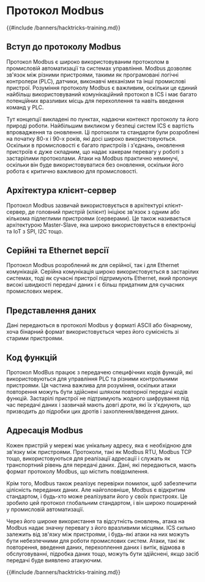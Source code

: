 # Протокол Modbus

{{#include /banners/hacktricks-training.md}}

## Вступ до протоколу Modbus

Протокол Modbus є широко використовуваним протоколом в промисловій автоматизації та системах управління. Modbus дозволяє зв'язок між різними пристроями, такими як програмовані логічні контролери (PLC), датчики, виконавчі механізми та інші промислові пристрої. Розуміння протоколу Modbus є важливим, оскільки це єдиний найбільш використовуваний комунікаційний протокол в ICS і має багато потенційних вразливих місць для перехоплення та навіть введення команд у PLC.

Тут концепції викладені по пунктах, надаючи контекст протоколу та його природі роботи. Найбільшим викликом у безпеці систем ICS є вартість впровадження та оновлення. Ці протоколи та стандарти були розроблені на початку 80-х і 90-х років, які досі широко використовуються. Оскільки в промисловості є багато пристроїв і з'єднань, оновлення пристроїв є дуже складним, що надає хакерам перевагу у роботі з застарілими протоколами. Атаки на Modbus практично неминучі, оскільки він буде використовуватися без оновлення, оскільки його робота є критично важливою для промисловості.

## Архітектура клієнт-сервер

Протокол Modbus зазвичай використовується в архітектурі клієнт-сервер, де головний пристрій (клієнт) ініціює зв'язок з одним або кількома підлеглими пристроями (серверами). Це також називається архітектурою Master-Slave, яка широко використовується в електроніці та IoT з SPI, I2C тощо.

## Серійні та Ethernet версії

Протокол Modbus розроблений як для серійної, так і для Ethernet комунікацій. Серійна комунікація широко використовується в застарілих системах, тоді як сучасні пристрої підтримують Ethernet, який пропонує високі швидкості передачі даних і є більш придатним для сучасних промислових мереж.

## Представлення даних

Дані передаються в протоколі Modbus у форматі ASCII або бінарному, хоча бінарний формат використовується через його сумісність зі старими пристроями.

## Код функцій

Протокол ModBus працює з передачею специфічних кодів функцій, які використовуються для управління PLC та різними контрольними пристроями. Ця частина важлива для розуміння, оскільки атаки повторення можуть бути здійснені шляхом повторної передачі кодів функцій. Застарілі пристрої не підтримують жодного шифрування під час передачі даних і зазвичай мають довгі дроти, які їх з'єднують, що призводить до підробки цих дротів і захоплення/введення даних.

## Адресація Modbus

Кожен пристрій у мережі має унікальну адресу, яка є необхідною для зв'язку між пристроями. Протоколи, такі як Modbus RTU, Modbus TCP тощо, використовуються для реалізації адресації і служать як транспортний рівень для передачі даних. Дані, які передаються, мають формат протоколу Modbus, що містить повідомлення.

Крім того, Modbus також реалізує перевірки помилок, щоб забезпечити цілісність переданих даних. Але найголовніше, Modbus є відкритим стандартом, і будь-хто може реалізувати його у своїх пристроях. Це зробило цей протокол глобальним стандартом, і він широко поширений у промисловій автоматизації.

Через його широке використання та відсутність оновлень, атака на Modbus надає значну перевагу з його вразливими місцями. ICS сильно залежить від зв'язку між пристроями, і будь-які атаки на них можуть бути небезпечними для роботи промислових систем. Атаки, такі як повторення, введення даних, перехоплення даних і витік, відмова в обслуговуванні, підробка даних тощо, можуть бути здійснені, якщо засіб передачі буде виявлено атакуючим.

{{#include /banners/hacktricks-training.md}}

